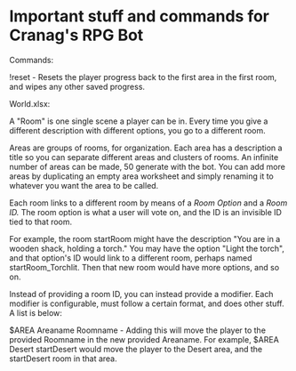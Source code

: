 # Important stuff and commands for Cranag's RPG Bot

Commands:

!reset - Resets the player progress back to the first area in the first room, and wipes any other saved progress.


World.xlsx:

A "Room" is one single scene a player can be in. Every time you give a different description with different options, you go to a different room.

Areas are groups of rooms, for organization. Each area has a description a title so you can separate different areas and clusters of rooms. An infinite number of areas can be made, 50 generate with the bot.
You can add more areas by duplicating an empty area worksheet and simply renaming it to whatever you want the area to be called.

Each room links to a different room by means of a *Room Option* and a *Room ID.* The room option is what a user will vote on, and the ID is an invisible ID tied to that room. 

For example, the room startRoom might have the description "You are in a wooden shack, holding a torch." You may have the option "Light the torch", and that option's ID would link to a different room, perhaps named startRoom_Torchlit. Then that new room would have more options, and so on.

Instead of providing a room ID, you can instead provide a modifier. Each modifier is configurable, must follow a certain format, and does other stuff. A list is below:

$AREA Areaname Roomname  -  Adding this will move the player to the provided Roomname in the new provided Areaname. For example, $AREA Desert startDesert would move the player to the Desert area, and the startDesert room in that area.



